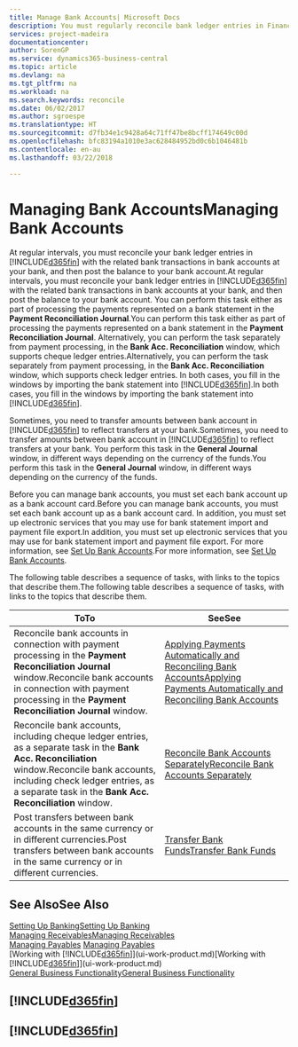 ```yaml
---
title: Manage Bank Accounts| Microsoft Docs
description: You must regularly reconcile bank ledger entries in Financials with the related bank transactions in your bank accounts.
services: project-madeira
documentationcenter: 
author: SorenGP
ms.service: dynamics365-business-central
ms.topic: article
ms.devlang: na
ms.tgt_pltfrm: na
ms.workload: na
ms.search.keywords: reconcile
ms.date: 06/02/2017
ms.author: sgroespe
ms.translationtype: HT
ms.sourcegitcommit: d7fb34e1c9428a64c71ff47be8bcff174649c00d
ms.openlocfilehash: bfc83194a1010e3ac628484952bd0c6b1046481b
ms.contentlocale: en-au
ms.lasthandoff: 03/22/2018

---
```

# <a name="managing-bank-accounts"></a><span data-ttu-id="14bd7-103">Managing Bank Accounts</span><span class="sxs-lookup"><span data-stu-id="14bd7-103">Managing Bank Accounts</span></span>
<span data-ttu-id="14bd7-104">At regular intervals, you must reconcile your bank ledger entries in [!INCLUDE[d365fin](includes/d365fin_md.md)] with the related bank transactions in bank accounts at your bank, and then post the balance to your bank account.</span><span class="sxs-lookup"><span data-stu-id="14bd7-104">At regular intervals, you must reconcile your bank ledger entries in [!INCLUDE[d365fin](includes/d365fin_md.md)] with the related bank transactions in bank accounts at your bank, and then post the balance to your bank account.</span></span> <span data-ttu-id="14bd7-105">You can perform this task either as part of processing the payments represented on a bank statement in the **Payment Reconciliation Journal**.</span><span class="sxs-lookup"><span data-stu-id="14bd7-105">You can perform this task either as part of processing the payments represented on a bank statement in the **Payment Reconciliation Journal**.</span></span> <span data-ttu-id="14bd7-106">Alternatively, you can perform the task separately from payment processing, in the **Bank Acc. Reconciliation** window, which supports cheque ledger entries.</span><span class="sxs-lookup"><span data-stu-id="14bd7-106">Alternatively, you can perform the task separately from payment processing, in the **Bank Acc. Reconciliation** window, which supports check ledger entries.</span></span> <span data-ttu-id="14bd7-107">In both cases, you fill in the windows by importing the bank statement into [!INCLUDE[d365fin](includes/d365fin_md.md)].</span><span class="sxs-lookup"><span data-stu-id="14bd7-107">In both cases, you fill in the windows by importing the bank statement into [!INCLUDE[d365fin](includes/d365fin_md.md)].</span></span>

<span data-ttu-id="14bd7-108">Sometimes, you need to transfer amounts between bank account in [!INCLUDE[d365fin](includes/d365fin_md.md)] to reflect transfers at your bank.</span><span class="sxs-lookup"><span data-stu-id="14bd7-108">Sometimes, you need to transfer amounts between bank account in [!INCLUDE[d365fin](includes/d365fin_md.md)] to reflect transfers at your bank.</span></span> <span data-ttu-id="14bd7-109">You perform this task in the **General Journal** window, in different ways depending on the currency of the funds.</span><span class="sxs-lookup"><span data-stu-id="14bd7-109">You perform this task in the **General Journal** window, in different ways depending on the currency of the funds.</span></span>

<span data-ttu-id="14bd7-110">Before you can manage bank accounts, you must set each bank account up as a bank account card.</span><span class="sxs-lookup"><span data-stu-id="14bd7-110">Before you can manage bank accounts, you must set each bank account up as a bank account card.</span></span> <span data-ttu-id="14bd7-111">In addition, you must set up electronic services that you may use for bank statement import and payment file export.</span><span class="sxs-lookup"><span data-stu-id="14bd7-111">In addition, you must set up electronic services that you may use for bank statement import and payment file export.</span></span> <span data-ttu-id="14bd7-112">For more information, see [Set Up Bank Accounts](bank-setup-banking.md).</span><span class="sxs-lookup"><span data-stu-id="14bd7-112">For more information, see [Set Up Bank Accounts](bank-setup-banking.md).</span></span>

<span data-ttu-id="14bd7-113">The following table describes a sequence of tasks, with links to the topics that describe them.</span><span class="sxs-lookup"><span data-stu-id="14bd7-113">The following table describes a sequence of tasks, with links to the topics that describe them.</span></span>

| <span data-ttu-id="14bd7-114">To</span><span class="sxs-lookup"><span data-stu-id="14bd7-114">To</span></span> | <span data-ttu-id="14bd7-115">See</span><span class="sxs-lookup"><span data-stu-id="14bd7-115">See</span></span> |
| --- | --- |
| <span data-ttu-id="14bd7-116">Reconcile bank accounts in connection with payment processing in the **Payment Reconciliation Journal** window.</span><span class="sxs-lookup"><span data-stu-id="14bd7-116">Reconcile bank accounts in connection with payment processing in the **Payment Reconciliation Journal** window.</span></span> |[<span data-ttu-id="14bd7-117">Applying Payments Automatically and Reconciling Bank Accounts</span><span class="sxs-lookup"><span data-stu-id="14bd7-117">Applying Payments Automatically and Reconciling Bank Accounts</span></span>](receivables-apply-payments-auto-reconcile-bank-accounts.md) |
| <span data-ttu-id="14bd7-118">Reconcile bank accounts, including cheque ledger entries, as a separate task in the **Bank Acc. Reconciliation** window.</span><span class="sxs-lookup"><span data-stu-id="14bd7-118">Reconcile bank accounts, including check ledger entries, as a separate task in the **Bank Acc. Reconciliation** window.</span></span> |[<span data-ttu-id="14bd7-119">Reconcile Bank Accounts Separately</span><span class="sxs-lookup"><span data-stu-id="14bd7-119">Reconcile Bank Accounts Separately</span></span>](bank-how-reconcile-bank-accounts-separately.md) |
| <span data-ttu-id="14bd7-120">Post transfers between bank accounts in the same currency or in different currencies.</span><span class="sxs-lookup"><span data-stu-id="14bd7-120">Post transfers between bank accounts in the same currency or in different currencies.</span></span> |[<span data-ttu-id="14bd7-121">Transfer Bank Funds</span><span class="sxs-lookup"><span data-stu-id="14bd7-121">Transfer Bank Funds</span></span>](bank-how-transfer-bank-funds.md) |

## <a name="see-also"></a><span data-ttu-id="14bd7-122">See Also</span><span class="sxs-lookup"><span data-stu-id="14bd7-122">See Also</span></span>
[<span data-ttu-id="14bd7-123">Setting Up Banking</span><span class="sxs-lookup"><span data-stu-id="14bd7-123">Setting Up Banking</span></span>](bank-setup-banking.md)  
[<span data-ttu-id="14bd7-124">Managing Receivables</span><span class="sxs-lookup"><span data-stu-id="14bd7-124">Managing Receivables</span></span>](receivables-manage-receivables.md)  
<span data-ttu-id="14bd7-125">[Managing Payables](payables-manage-payables.md)  </span><span class="sxs-lookup"><span data-stu-id="14bd7-125">[Managing Payables](payables-manage-payables.md)  </span></span>  
<span data-ttu-id="14bd7-126">[Working with [!INCLUDE[d365fin](includes/d365fin_md.md)]](ui-work-product.md)</span><span class="sxs-lookup"><span data-stu-id="14bd7-126">[Working with [!INCLUDE[d365fin](includes/d365fin_md.md)]](ui-work-product.md)</span></span>  
[<span data-ttu-id="14bd7-127">General Business Functionality</span><span class="sxs-lookup"><span data-stu-id="14bd7-127">General Business Functionality</span></span>](ui-across-business-areas.md)  

## [!INCLUDE[d365fin](includes/free_trial_md.md)]  
## [!INCLUDE[d365fin](includes/training_link_md.md)]

